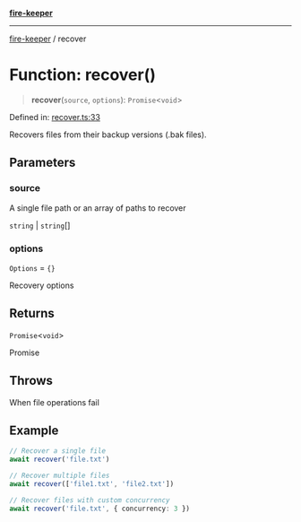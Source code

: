 [**fire-keeper**](../README.md)

***

[fire-keeper](../README.md) / recover

# Function: recover()

> **recover**(`source`, `options`): `Promise`\<`void`\>

Defined in: [recover.ts:33](https://github.com/phonowell/fire-keeper/blob/862cc844119f7a539be35ffaeee5bfb3fdb4b3cd/src/recover.ts#L33)

Recovers files from their backup versions (.bak files).

## Parameters

### source

A single file path or an array of paths to recover

`string` | `string`[]

### options

`Options` = `{}`

Recovery options

## Returns

`Promise`\<`void`\>

Promise<void>

## Throws

When file operations fail

## Example

```typescript
// Recover a single file
await recover('file.txt')

// Recover multiple files
await recover(['file1.txt', 'file2.txt'])

// Recover files with custom concurrency
await recover('file.txt', { concurrency: 3 })
```

